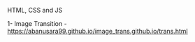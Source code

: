 HTML, CSS and JS

1- Image Transition - https://abanusara99.github.io/image_trans.github.io/trans.html

